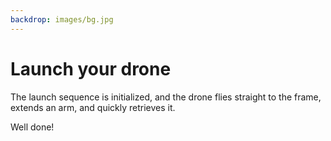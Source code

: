 ```yaml
---
backdrop: images/bg.jpg
---
```

# Launch your drone

The launch sequence is initialized, and the drone flies straight to the frame, extends an arm, and quickly retrieves it.

Well done!

<Item id="3"/>

<Page url="/rocket/en" instructions="" action="Return to the start for a new mission!" condition="none" />